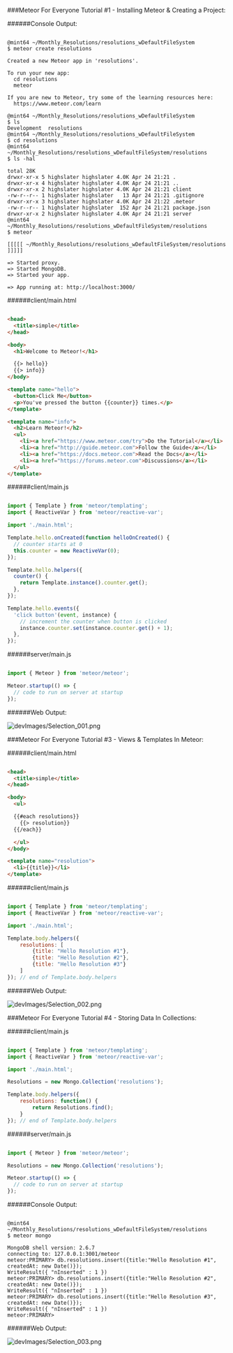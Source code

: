 <!-- devLog -->
###Meteor For Everyone Tutorial #1 - Installing Meteor & Creating a Project:  

######Console Output:

```Console

@mint64 ~/Monthly_Resolutions/resolutions_wDefaultFileSystem 
$ meteor create resolutions

Created a new Meteor app in 'resolutions'.    

To run your new app:                          
  cd resolutions                              
  meteor                                      
                                              
If you are new to Meteor, try some of the learning resources here:
  https://www.meteor.com/learn                
                                              
@mint64 ~/Monthly_Resolutions/resolutions_wDefaultFileSystem 
$ ls
Development  resolutions
@mint64 ~/Monthly_Resolutions/resolutions_wDefaultFileSystem 
$ cd resolutions
@mint64 ~/Monthly_Resolutions/resolutions_wDefaultFileSystem/resolutions 
$ ls -hal

total 28K
drwxr-xr-x 5 highslater highslater 4.0K Apr 24 21:21 .
drwxr-xr-x 4 highslater highslater 4.0K Apr 24 21:21 ..
drwxr-xr-x 2 highslater highslater 4.0K Apr 24 21:21 client
-rw-r--r-- 1 highslater highslater   13 Apr 24 21:21 .gitignore
drwxr-xr-x 3 highslater highslater 4.0K Apr 24 21:22 .meteor
-rw-r--r-- 1 highslater highslater  152 Apr 24 21:21 package.json
drwxr-xr-x 2 highslater highslater 4.0K Apr 24 21:21 server
@mint64 ~/Monthly_Resolutions/resolutions_wDefaultFileSystem/resolutions 
$ meteor

[[[[[ ~/Monthly_Resolutions/resolutions_wDefaultFileSystem/resolutions ]]]]]

=> Started proxy.                             
=> Started MongoDB.                           
=> Started your app.                          

=> App running at: http://localhost:3000/

```

######client/main.html  

```HTML

<head>
  <title>simple</title>
</head>

<body>
  <h1>Welcome to Meteor!</h1>

  {{> hello}}
  {{> info}}
</body>

<template name="hello">
  <button>Click Me</button>
  <p>You've pressed the button {{counter}} times.</p>
</template>

<template name="info">
  <h2>Learn Meteor!</h2>
  <ul>
    <li><a href="https://www.meteor.com/try">Do the Tutorial</a></li>
    <li><a href="http://guide.meteor.com">Follow the Guide</a></li>
    <li><a href="https://docs.meteor.com">Read the Docs</a></li>
    <li><a href="https://forums.meteor.com">Discussions</a></li>
  </ul>
</template>

```

######client/main.js

```JavaScript

import { Template } from 'meteor/templating';
import { ReactiveVar } from 'meteor/reactive-var';

import './main.html';

Template.hello.onCreated(function helloOnCreated() {
  // counter starts at 0
  this.counter = new ReactiveVar(0);
});

Template.hello.helpers({
  counter() {
    return Template.instance().counter.get();
  },
});

Template.hello.events({
  'click button'(event, instance) {
    // increment the counter when button is clicked
    instance.counter.set(instance.counter.get() + 1);
  },
});

```

######server/main.js  

```JavaScript 

import { Meteor } from 'meteor/meteor';

Meteor.startup(() => {
  // code to run on server at startup
});

```

######Web Output:  

![devImages/Selection_001.png](devImages/Selection_001.png)

###Meteor For Everyone Tutorial #3 - Views & Templates In Meteor:  

######client/main.html  

```HTML 

<head>
  <title>simple</title>
</head>

<body>
  <ul>

  {{#each resolutions}}
    {{> resolution}}
  {{/each}}

  </ul>
</body>

<template name="resolution">
  <li>{{title}}</li>
</template>

```

######client/main.js  

```JavaScript 

import { Template } from 'meteor/templating';
import { ReactiveVar } from 'meteor/reactive-var';

import './main.html';

Template.body.helpers({
    resolutions: [
        {title: "Hello Resolution #1"},
        {title: "Hello Resolution #2"}, 
        {title: "Hello Resolution #3"} 
    ]
}); // end of Template.body.helpers

```

######Web Output:  

![devImages/Selection_002.png](devImages/Selection_002.png)

###Meteor For Everyone Tutorial #4 - Storing Data In Collections: 

######client/main.js 

```JavaScript 

import { Template } from 'meteor/templating';
import { ReactiveVar } from 'meteor/reactive-var';

import './main.html';

Resolutions = new Mongo.Collection('resolutions');

Template.body.helpers({
    resolutions: function() {
        return Resolutions.find();
    }
}); // end of Template.body.helpers

```

######server/main.js 

```JavaScript 

import { Meteor } from 'meteor/meteor';

Resolutions = new Mongo.Collection('resolutions');

Meteor.startup(() => {
  // code to run on server at startup
});

```
 

######Console Output:  

```Console  

@mint64 ~/Monthly_Resolutions/resolutions_wDefaultFileSystem/resolutions 
$ meteor mongo

MongoDB shell version: 2.6.7
connecting to: 127.0.0.1:3001/meteor
meteor:PRIMARY> db.resolutions.insert({title:"Hello Resolution #1", createdAt: new Date()});
WriteResult({ "nInserted" : 1 })
meteor:PRIMARY> db.resolutions.insert({title:"Hello Resolution #2", createdAt: new Date()});
WriteResult({ "nInserted" : 1 })
meteor:PRIMARY> db.resolutions.insert({title:"Hello Resolution #3", createdAt: new Date()});
WriteResult({ "nInserted" : 1 })
meteor:PRIMARY> 

```

######Web Output:

![devImages/Selection_003.png](devImages/Selection_003.png)














